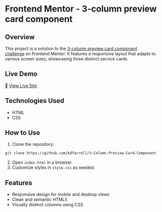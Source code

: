 Frontend Mentor - 3-column preview card component
=================================================

Overview
--------
This project is a solution to the [3-column preview card component challenge](https://www.frontendmentor.io/challenges/3column-preview-card-component-pH92eAR2-) on Frontend Mentor. It features a responsive layout that adapts to various screen sizes, showcasing three distinct service cards.

Live Demo
---------
🔗 [View Live Site](https://kdfarrell.github.io/3-Column-Preview-Card/)

Technologies Used
-----------------
-   HTML
-   CSS

How to Use
----------
1.  Clone the repository:
   ```bash
   git clone https://github.com/kdfarrell/3-Column-Preview-Card-Component.git
   ``` 
2.  Open `index.html` in a browser.
3.  Customize styles in `style.css` as needed.

Features
--------
-   Responsive design for mobile and desktop views
-   Clean and semantic HTML5
-   Visually distinct columns using CSS
